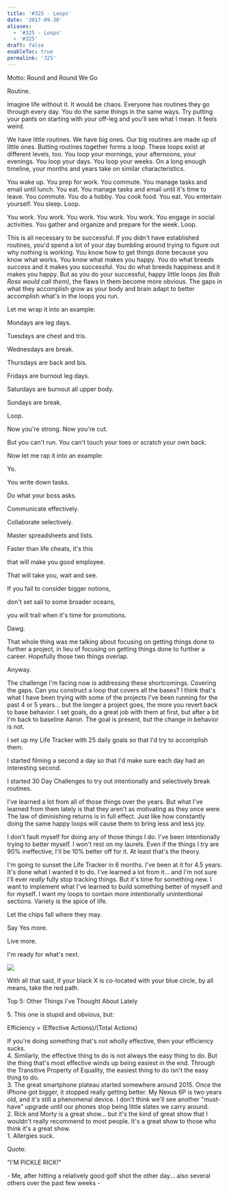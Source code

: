 ```yaml
---
title: '#325 - Loops'
date: '2017-09-30'
aliases:
  - '#325 - Loops'
  - '#325'
draft: false
enableToc: true
permalink: '325'
---
```


Motto: Round and Round We Go

  
Routine.

  
Imagine life without it. It would be chaos. Everyone has routines they go through every day. You do the same things in the same ways. Try putting your pants on starting with your off-leg and you'll see what I mean. It feels weird. 

  
We have little routines. We have big ones. Our big routines are made up of little ones. Butting routines together forms a loop. These loops exist at different levels, too. You loop your mornings, your afternoons, your evenings. You loop your days. You loop your weeks. On a long enough timeline, your months and years take on similar characteristics. 

  
You wake up. You prep for work. You commute. You manage tasks and email until lunch. You eat. You manage tasks and email until it's time to leave. You commute. You do a hobby. You cook food. You eat. You entertain yourself. You sleep. Loop.

  
You work. You work. You work. You work. You work. You engage in social activities. You gather and organize and prepare for the week. Loop.

  
This is all necessary to be successful. If you didn't have established routines, you'd spend a lot of your day bumbling around trying to figure out why nothing is working. You know how to get things done because you know what works. You know what makes you happy. You do what breeds success and it makes you successful. You do what breeds happiness and it makes you happy. But as you do your successful, happy little loops _(as Bob Ross would call them)_, the flaws in them become more obvious. The gaps in what they accomplish grow as your body and brain adapt to better accomplish what's in the loops you run.

  
Let me wrap it into an example:

Mondays are leg days.

Tuesdays are chest and tris.

Wednesdays are break.

Thursdays are back and bis.

Fridays are burnout leg days.

Saturdays are burnout all upper body.

Sundays are break.

Loop.

  
Now you're strong. Now you're cut. 

But you can't run. You can't touch your toes or scratch your own back.

  
Now let me rap it into an example:

Yo.

You write down tasks.

Do what your boss asks.

Communicate effectively.

Collaborate selectively.

Master spreadsheets and lists.

Faster than life cheats, it's this

that will make you good employee.

That will take you, wait and see.

  
If you fail to consider bigger notions,

don't set sail to some broader oceans,

you will trail when it's time for promotions.

Dawg.

  
That whole thing was me talking about focusing on getting things done to further a project, in lieu of focusing on getting things done to further a career. Hopefully those two things overlap.

  
Anyway.

  
The challenge I'm facing now is addressing these shortcomings. Covering the gaps. Can you construct a loop that covers all the bases? I think that's what I have been trying with some of the projects I've been running for the past 4 or 5 years... but the longer a project goes, the more you revert back to base behavior. I set goals, do a great job with them at first, but after a bit I'm back to baseline Aaron. The goal is present, but the change in behavior is not. 

I set up my Life Tracker with 25 daily goals so that I'd try to accomplish them. 

I started filming a second a day so that I'd make sure each day had an interesting second. 

I started 30 Day Challenges to try out intentionally and selectively break routines. 

I've learned a lot from all of those things over the years. But what I've learned from them lately is that they aren't as motivating as they once were. The law of diminishing returns is in full effect. Just like how constantly doing the same happy loops will cause them to bring less and less joy.

  
I don't fault myself for doing any of those things I do. I've been intentionally trying to better myself. I won't rest on my laurels. Even if the things I try are 90% ineffective, I'll be 10% better off for it. At least that's the theory.

  
I'm going to sunset the Life Tracker in 6 months. I've been at it for 4.5 years. It's done what I wanted it to do. I've learned a lot from it... and I'm not sure I'll ever _really_ fully stop tracking things. But it's time for something new. I want to implement what I've learned to build something better of myself and for myself. I want my loops to contain more intentionally unintentional sections. Variety is the spice of life. 

  
Let the chips fall where they may.

Say Yes more.

Live more.

I'm ready for what's next.

  
[![](assets/325-1.png)](https://1.bp.blogspot.com/-uKFFwAoA-FI/Wc%5FSCP2dKOI/AAAAAAACxYQ/GceOkRV9CmUGP1SybO5qdveLsYDQ342-ACLcBGAs/s1600/ink%2B%25282%2529.png)

  
With all that said, if your black X is co-located with your blue circle, by all means, take the red path.  
  
Top 5: Other Things I've Thought About Lately

5\. This one is stupid and obvious, but: 

Efficiency = (Effective Actions)/(Total Actions)  

If you're doing something that's not wholly effective, then your efficiency sucks.  
4\. Similarly, the effective thing to do is not always the easy thing to do. But the thing that's most effective winds up being easiest in the end. Through the Transitive Property of Equality, the easiest thing to do isn't the easy thing to do.  
3\. The great smartphone plateau started somewhere around 2015\. Once the iPhone got bigger, it stopped really getting better. My Nexus 6P is two years old, and it's still a phenomenal device. I don't think we'll see another "must-have" upgrade until our phones stop being little slates we carry around.  
2\. Rick and Morty is a great show... but it's the kind of great show that I wouldn't really recommend to most people. It's a great show to those who think it's a great show.  
1\. Allergies suck.

  
Quote:

"I'M PICKLE RICK!"

\- Me, after hitting a relatively good golf shot the other day... also several others over the past few weeks -
